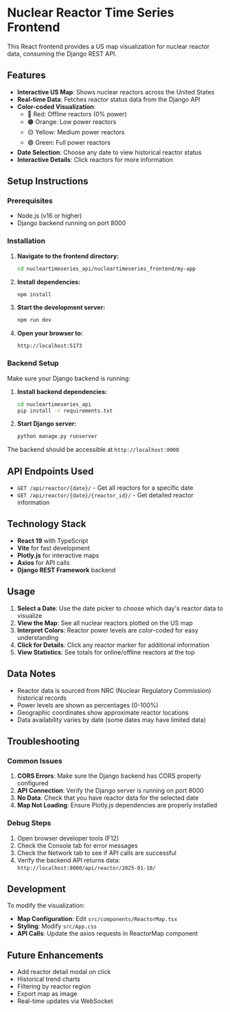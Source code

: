 # Nuclear Reactor Time Series Frontend

This React frontend provides a US map visualization for nuclear reactor data, consuming the Django REST API.

## Features

- **Interactive US Map**: Shows nuclear reactors across the United States
- **Real-time Data**: Fetches reactor status data from the Django API
- **Color-coded Visualization**: 
  - 🔴 Red: Offline reactors (0% power)
  - 🟠 Orange: Low power reactors 
  - 🟡 Yellow: Medium power reactors
  - 🟢 Green: Full power reactors
- **Date Selection**: Choose any date to view historical reactor status
- **Interactive Details**: Click reactors for more information

## Setup Instructions

### Prerequisites
- Node.js (v16 or higher)
- Django backend running on port 8000

### Installation

1. **Navigate to the frontend directory:**
   ```bash
   cd nucleartimeseries_api/nucleartimeseries_frontend/my-app
   ```

2. **Install dependencies:**
   ```bash
   npm install
   ```

3. **Start the development server:**
   ```bash
   npm run dev
   ```

4. **Open your browser to:**
   ```
   http://localhost:5173
   ```

### Backend Setup

Make sure your Django backend is running:

1. **Install backend dependencies:**
   ```bash
   cd nucleartimeseries_api
   pip install -r requirements.txt
   ```

2. **Start Django server:**
   ```bash
   python manage.py runserver
   ```

The backend should be accessible at `http://localhost:8000`

## API Endpoints Used

- `GET /api/reactor/{date}/` - Get all reactors for a specific date
- `GET /api/reactor/{date}/{reactor_id}/` - Get detailed reactor information

## Technology Stack

- **React 19** with TypeScript
- **Vite** for fast development
- **Plotly.js** for interactive maps
- **Axios** for API calls
- **Django REST Framework** backend

## Usage

1. **Select a Date**: Use the date picker to choose which day's reactor data to visualize
2. **View the Map**: See all nuclear reactors plotted on the US map
3. **Interpret Colors**: Reactor power levels are color-coded for easy understanding
4. **Click for Details**: Click any reactor marker for additional information
5. **View Statistics**: See totals for online/offline reactors at the top

## Data Notes

- Reactor data is sourced from NRC (Nuclear Regulatory Commission) historical records
- Power levels are shown as percentages (0-100%)
- Geographic coordinates show approximate reactor locations
- Data availability varies by date (some dates may have limited data)

## Troubleshooting

### Common Issues

1. **CORS Errors**: Make sure the Django backend has CORS properly configured
2. **API Connection**: Verify the Django server is running on port 8000
3. **No Data**: Check that you have reactor data for the selected date
4. **Map Not Loading**: Ensure Plotly.js dependencies are properly installed

### Debug Steps

1. Open browser developer tools (F12)
2. Check the Console tab for error messages
3. Check the Network tab to see if API calls are successful
4. Verify the backend API returns data: `http://localhost:8000/api/reactor/2025-01-10/`

## Development

To modify the visualization:

- **Map Configuration**: Edit `src/components/ReactorMap.tsx`
- **Styling**: Modify `src/App.css`
- **API Calls**: Update the axios requests in ReactorMap component

## Future Enhancements

- Add reactor detail modal on click
- Historical trend charts
- Filtering by reactor region
- Export map as image
- Real-time updates via WebSocket 
